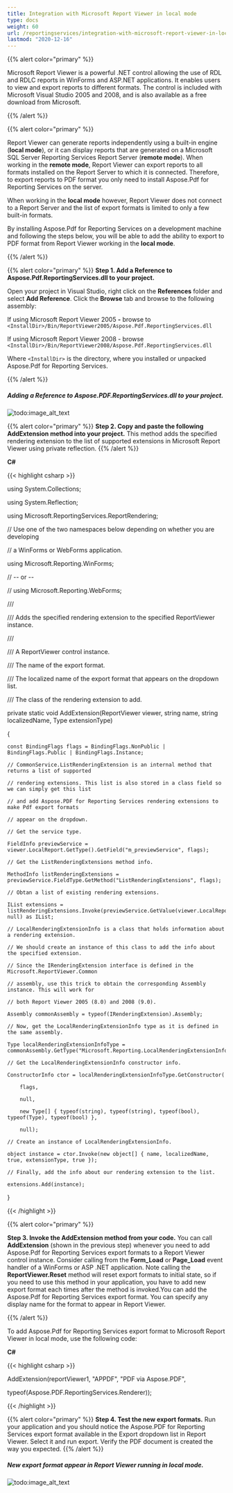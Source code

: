 ```yaml
---
title: Integration with Microsoft Report Viewer in local mode
type: docs
weight: 60
url: /reportingservices/integration-with-microsoft-report-viewer-in-local-mode/
lastmod: "2020-12-16"
---
```


{{% alert color="primary" %}}

Microsoft Report Viewer is a powerful .NET control allowing the use of RDL and RDLC reports in WinForms and ASP.NET applications. It enables users to view and export reports to different formats. The control is included with Microsoft Visual Studio 2005 and 2008, and is also available as a free download from Microsoft.

{{% /alert %}}

{{% alert color="primary" %}}

Report Viewer can generate reports independently using a built-in engine (**local mode**), or it can display reports that are generated on a Microsoft SQL Server Reporting Services Report Server (**remote mode**).
When working in the **remote mode**, Report Viewer can export reports to all formats installed on the Report Server to which it is connected. Therefore, to export reports to PDF format you only need to install Aspose.Pdf for Reporting Services on the server.

When working in the **local mode** however, Report Viewer does not connect to a Report Server and the list of export formats is limited to only a few built-in formats.

By installing Aspose.Pdf for Reporting Services on a development machine and following the steps below, you will be able to add the ability to export to PDF format from Report Viewer working in the **local mode**.

{{% /alert %}}

{{% alert color="primary" %}}
**Step 1. Add a Reference to Aspose.Pdf.ReportingServices.dll to your project.**

Open your project in Visual Studio, right click on the **References** folder and select **Add Reference**. Click the **Browse** tab and browse to the following assembly:

If using Microsoft Report Viewer 2005 **-** browse to ```<InstallDir>/Bin/ReportViewer2005/Aspose.Pdf.ReportingServices.dll```

If using Microsoft Report Viewer 2008 - browse ```<InstallDir>/Bin/ReportViewer2008/Aspose.Pdf.ReportingServices.dll```

Where ```<InstallDir>``` is the directory, where you installed or unpacked Aspose.Pdf for Reporting Services.

{{% /alert %}}

##### ***Adding a Reference to Aspose.PDF.ReportingServices.dll to your project.***
![todo:image_alt_text](integration-with-microsoft-report-viewer-in-local-mode_1.png)

{{% alert color="primary" %}}
**Step 2. Copy and paste the following AddExtension method into your project.** This method adds the specified rendering extension to the list of supported extensions in Microsoft Report Viewer using private reflection.
{{% /alert %}}

**C#**

{{< highlight csharp >}}

 using System.Collections;

using System.Reflection;

using Microsoft.ReportingServices.ReportRendering;

// Use one of the two namespaces below depending on whether you are developing

// a WinForms or WebForms application.

using Microsoft.Reporting.WinForms;

// -- or --

// using Microsoft.Reporting.WebForms;


/// <summary>

/// Adds the specified rendering extension to the specified ReportViewer instance.

/// </summary>

/// <param name="viewer">A ReportViewer control instance.</param>

/// <param name="name">The name of the export format.</param>

/// <param name="localizedName">The localized name of the export format that appears on the dropdown list.</param>

/// <param name="extensionType">The class of the rendering extension to add.</param>

private static void AddExtension(ReportViewer viewer, string name, string localizedName, Type extensionType)

{

    const BindingFlags flags = BindingFlags.NonPublic | BindingFlags.Public | BindingFlags.Instance;

    // CommonService.ListRenderingExtension is an internal method that returns a list of supported

    // rendering extensions. This list is also stored in a class field so we can simply get this list

    // and add Aspose.PDF for Reporting Services rendering extensions to make Pdf export formats

    // appear on the dropdown.

    // Get the service type.

    FieldInfo previewService = viewer.LocalReport.GetType().GetField("m_previewService", flags);

    // Get the ListRenderingExtensions method info.

    MethodInfo listRenderingExtensions = previewService.FieldType.GetMethod("ListRenderingExtensions", flags);

    // Obtan a list of existing rendering extensions.

    IList extensions = listRenderingExtensions.Invoke(previewService.GetValue(viewer.LocalReport), null) as IList;

    // LocalRenderingExtensionInfo is a class that holds information about a rendering extension.

    // We should create an instance of this class to add the info about the specified extension.

    // Since the IRenderingExtension interface is defined in the Microsoft.ReportViewer.Common

    // assembly, use this trick to obtain the corresponding Assembly instance. This will work for

    // both Report Viewer 2005 (8.0) and 2008 (9.0).

    Assembly commonAssembly = typeof(IRenderingExtension).Assembly;

    // Now, get the LocalRenderingExtensionInfo type as it is defined in the same assembly.

    Type localRenderingExtensionInfoType = commonAssembly.GetType("Microsoft.Reporting.LocalRenderingExtensionInfo");

    // Get the LocalRenderingExtensionInfo constructor info.

    ConstructorInfo ctor = localRenderingExtensionInfoType.GetConstructor(

        flags,

        null,

        new Type[] { typeof(string), typeof(string), typeof(bool), typeof(Type), typeof(bool) },

        null);

    // Create an instance of LocalRenderingExtensionInfo.

    object instance = ctor.Invoke(new object[] { name, localizedName, true, extensionType, true });

    // Finally, add the info about our rendering extension to the list.

    extensions.Add(instance);

}

{{< /highlight >}}

{{% alert color="primary" %}}

**Step 3. Invoke the AddExtension method from your code.** You can call **AddExtension** (shown in the previous step) whenever you need to add Aspose.Pdf for Reporting Services export formats to a Report Viewer control instance. Consider calling from the **Form_Load** or **Page_Load** event handler of a WinForms or ASP .NET application. Note calling the **ReportViewer.Reset** method will reset export formats to initial state, so if you need to use this method in your application, you have to add new export format each times after the method is invoked.You can add the Aspose.Pdf for Reporting Services export format. You can specify any display name for the format to appear in Report Viewer.

{{% /alert %}}

To add Aspose.Pdf for Reporting Services export format to Microsoft Report Viewer in local mode, use the following code:

**C#**

{{< highlight csharp >}}

 AddExtension(reportViewer1, "APPDF", "PDF via Aspose.PDF",

typeof(Aspose.PDF.ReportingServices.Renderer));



{{< /highlight >}}

{{% alert color="primary" %}}
**Step 4. Test the new export formats.** Run your application and you should notice the Aspose.PDF for Reporting Services export format available in the Export dropdown list in Report Viewer. Select it and run export. Verify the PDF document is created the way you expected.
{{% /alert %}}

##### ***New export format appear in Report Viewer running in local mode.***
![todo:image_alt_text](integration-with-microsoft-report-viewer-in-local-mode_2.png)
